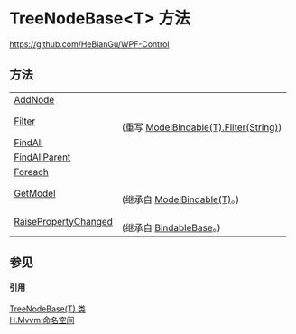 # TreeNodeBase&lt;T&gt; 方法
https://github.com/HeBianGu/WPF-Control



## 方法
<table>
<tr>
<td><a href="da9836d4-4c46-5cd3-ea35-ea4526d801de">AddNode</a></td>
<td> </td></tr>
<tr>
<td><a href="40fb9d4c-4926-f6ee-cb09-1dd1f3023924">Filter</a></td>
<td><br />(重写 <a href="e9d93c36-d2b3-cea4-3ee1-56760a1578a3">ModelBindable(T).Filter(String)</a>)</td></tr>
<tr>
<td><a href="4e251328-0794-8c80-9d2e-5b7d819371a2">FindAll</a></td>
<td> </td></tr>
<tr>
<td><a href="99ce1d0e-42f3-9752-8bc9-0041cde3bba0">FindAllParent</a></td>
<td> </td></tr>
<tr>
<td><a href="8fde69e1-2ae9-152c-acd4-b4c346a917fe">Foreach</a></td>
<td> </td></tr>
<tr>
<td><a href="bfee8642-0e17-fde5-7cf7-4443562182e6">GetModel</a></td>
<td><br />(继承自 <a href="f92c916b-6a77-1921-9c34-91d28fec7669">ModelBindable(T)</a>。)</td></tr>
<tr>
<td><a href="a8f427ea-ac92-e56e-c7b8-b2cdeef36028">RaisePropertyChanged</a></td>
<td><br />(继承自 <a href="360d8001-5c49-3ab8-4aca-1d47bb7fdebe">BindableBase</a>。)</td></tr>
</table>

## 参见


#### 引用
<a href="cd2942e1-1fac-7bc2-276a-338ddf1d52be">TreeNodeBase(T) 类</a>  
<a href="2171cdff-f9c4-6682-6b3e-a29f9cee4c25">H.Mvvm 命名空间</a>  
